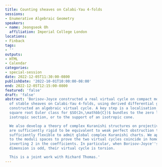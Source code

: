 ```yaml
---
title: Counting sheaves on Calabi-Yau 4-folds
sessions:
- Enumerative Algebraic Geometry
speakers:
- name: Jeongseok Oh
  affiliation: Imperial College London
locations:
- Finback
tags:
- ''
outputs:
- HTML
- Calendar
categories:
- special-session
date: 2022-12-05T11:30:00-0800
publishDate: '2022-10-01T10:00:00-08:00'
end: 2022-12-05T12:15:00-0800
featured: 'false'
draft: 'false'
abstract: 'Borisov-Joyce constructed a real virtual cycle on compact moduli spaces
  of stable sheaves on Calabi-Yau 4-folds, using derived differential geometry. We
  constructed an algebraic virtual cycle. A key step is a localisation of Edidin-Graham''s
  square root Euler class for $SO(2n,\mathbb{C})$ bundles to the zero locus of an
  isotropic section, or to the support of an isotropic cone.

  We also develop a theory of complex Kuranishi structures on projective schemes which
  are sufficiently rigid to be equivalent to weak perfect obstruction theories, but
  sufficiently flexible to admit global complex Kuranishi charts. We apply the theory
  to the moduli spaces to prove the two virtual cycles coincide in homology after
  inverting 2 in the coefficients. In particular, when Borisov-Joyce''s real virtual
  dimension is odd, their virtual cycle is torsion.

  This is a joint work with Richard Thomas.'
---
```

